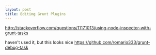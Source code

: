 ```yaml
---
layout: post
title: Editing Grunt Plugins
---
```


http://stackoverflow.com/questions/11171013/using-node-inspector-with-grunt-tasks

haven't used it, but this looks nice https://github.com/romario333/grunt-debug-task
